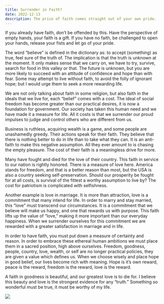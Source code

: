 ```yaml
---
title: Surrender in Faith?
date: 2022-12-13
description: The price of faith comes straight out of your own pride.  You must put down a measure of certainty and reason, make an assumption about this world.
---
```


If you already have faith, don’t be offended by this.  Have the perspective of empty hands, your faith is a gift.  If you have no faith, be challenged to open your hands, release your fists and let go of your pride.

The word “believe” is defined in the dictionary as: to accept (something) as true, feel sure of the truth of.  The implication is that the truth is unknown at the moment.  It only makes sense that we carry on, we have to try, survive, search for food in this valley or that.   The future is unknown, but you are more likely to succeed with an attitude of confidence and hope than with fear.  Some may attempt to live without faith, to avoid the folly of ignorant hope; but I would urge them to seek a more rewarding life.    

We are not only talking about faith in some religion, but also faith in the ideals that we live for, each “belief” comes with a cost.  The ideal of social freedom has become greater than our practical desires, it is now a foundation for government.  Our society has taken this human need and we have made it a measure for life.  All it costs is that we surrender our proud impulses to judge and control others who are different from us.  

Business is ruthless, acquiring wealth is a game, and some people are unashamedly greedy.  Their actions speak for their faith.  They believe that there is nothing better to do in life than to take what they can.  It is an anti-faith to make this negative assumption. All they ever amount to is chasing the empty pleasure.  The cost of their faith is a meaningless drive for more.

Many have fought and died for the love of their country.  This faith in service to our nation is rightly honored.  There is a measure of love here.  America stands for freedom, and that is a better reason than most, but the USA is also a country seeking self-preservation.  Should our prosperity be fought for at all costs, is survival of the fittest a worthy assumption to live by?  The cost for patriotism is complicated with selfishness.

Another example is love in marriage.  It is more than attraction, love is a commitment that many intend for life.  In order to marry and stay married, this “love” must transcend our circumstances.  It is a commitment that we believe will make us happy, and one that rewards us with purpose.  This faith lifts up the value of “love,” making it more important than our everyday happiness.  When we surrender ourselves for this commitment we are rewarded with a greater satisfaction in marriage and in life.

In order to have faith, you must put down a measure of certainty and reason.  In order to embrace these ethereal human ambitions we must place them in a sacred position, high above ourselves.  Freedom, goodness, people, country, love, wealth, or self are no longer practical policies, they are given a value which defines us.  When we choose wisely and place hope in good belief, our lives become rich with meaning.  Hope is it’s own reward, peace is the reward, freedom is the reward, love is the reward.

A faith in goodness is beautiful, and our greatest love is to die for.  I believe this beauty and love is the strongest evidence for any “truth.”  Something so wonderful must be true, it must be worthy of my life.



![](./)

